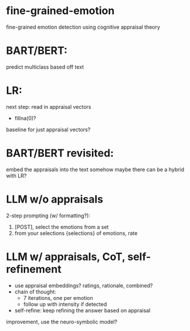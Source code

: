 # fine-grained-emotion
fine-grained emotion detection using cognitive appraisal theory

# BART/BERT:

predict multiclass based off text

# LR:
next step: read in appraisal vectors
- fillna(0)?

baseline for just appraisal vectors?

# BART/BERT revisited:

embed the appraisals into the text somehow
maybe there can be a hybrid with LR?

# LLM w/o appraisals

2-step prompting (w/ formatting?):
1. [POST], select the emotions from a set
2. from your selections {selections} of emotions, rate

# LLM w/ appraisals, CoT, self-refinement
- use appraisal embeddings? ratings, rationale, combined?
- chain of thought:
    - 7 iterations, one per emotion
    - follow up with intensity if detected
- self-refine: keep refining the answer based on appraisal

improvement, use the neuro-symbolic model?
